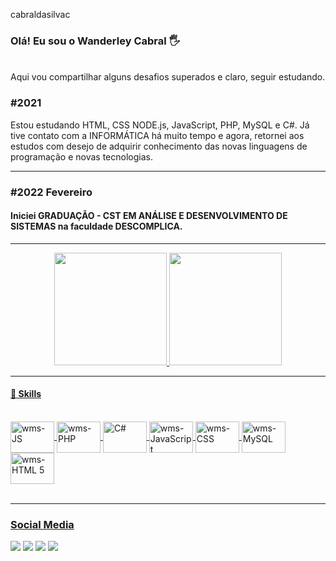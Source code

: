 cabraldasilvac
### Olá! Eu sou o Wanderley Cabral 🖐️ 
<br/>
Aqui vou compartilhar alguns desafios superados e claro, seguir estudando.
<h3>#2021</h3>Estou estudando HTML, CSS NODE.js, JavaScript, PHP, MySQL e C#.
Já tive contato com a INFORMÁTICA há muito tempo e agora, retornei aos estudos com desejo de adquirir conhecimento das novas linguagens de programação e novas tecnologias.
<hr>

<h3>#2022 Fevereiro</h3> 

<h4>Iniciei GRADUAÇÃO - CST EM ANÁLISE E DESENVOLVIMENTO DE SISTEMAS na faculdade DESCOMPLICA.</h4>

<hr>
<div align="center">
  <a href="https://github.com/cabraldasilvac">
  <img height="180em" src="https://github-readme-stats.vercel.app/api?username=cabraldasilvac&show_icons=true&theme=dracula&include_all_commits=true&count_private=true"/>
  <img height="180em" src="https://github-readme-stats.vercel.app/api/top-langs/?username=cabraldasilvac&layout=compact&langs_count=7&theme=dracula"/>
</div>
<hr>
  
<h4>🚀 Skills</h4>
  <div style="display: inline_block"><br>
    <img align="center" alt="wms-JS" height="50" width="70" src="https://img.shields.io/badge/Node.js-43853D?style=for-the-badge&logo=node.js&logoColor=white">   
    <img align="center" alt="wms-PHP" height="50" width="70" src="https://img.shields.io/badge/PHP-777BB4?style=for-the-badge&logo=php&logoColor=white">
    <img align="center"alt="C#" height="50" width="70" src="https://img.shields.io/badge/C%23-239120?style=for-the-badge&logo=c-sharp&logoColor=white">
    <img align="center" alt="wms-JavaScript" height="50" width="70" src="https://img.shields.io/badge/JavaScript-F7DF1E?style=for-the-badge&logo=javascript&logoColor=white">
    <img align="center" alt="wms-CSS" height="50" width="70" src="https://img.shields.io/badge/CSS-239120?&style=for-the-badge&logo=css3&logoColor=white">
    <img align="center" alt="wms-MySQL" height="50" width="70" src="https://img.shields.io/badge/MySQL-00000F?style=for-the-badge&logo=mysql&logoColor=white">  
    <img align="center" alt="wms-HTML 5" height="50"width="70"src="https://img.shields.io/badge/HTML-239120?style=for-the-badge&logo=html5&logoColor=white">
</div><br/>
<hr>
 <h3>Social Media</h3>
<div> 
  <a href="https://instagram.com/pr.wanderley_cabral" target="_blank"><img src="https://img.shields.io/badge/-Instagram-%23E4405F?style=for-the-badge&logo=instagram&logoColor=white" target="_blank"></a>
    <a href="https://www.twitter.com/wanderleycabral/" target="_blank"><img src="https://img.shields.io/badge/-Twitter-%230077B5?style=for-the-badge&logo=twitter&logoColor=white%22%20target=%22_blank"></a> 
  <a href = "mailto:wcabraldasilvac@gmail.com"><img src="https://img.shields.io/badge/Gmail-D14836?style=for-the-badge&logo=gmail&logoColor=white"></a>
  <a href="https://www.linkedin.com/in/cabraldasilvac/" target="_blank"><img src="https://img.shields.io/badge/-LinkedIn-%230077B5?style=for-the-badge&logo=linkedin&logoColor=white" target="_blank"></a>
  </div>
 
 
 

